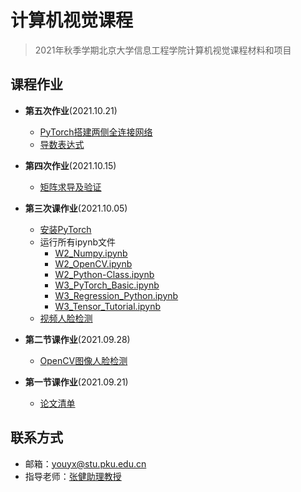 # 计算机视觉课程

> 2021年秋季学期北京大学信息工程学院计算机视觉课程材料和项目


## 课程作业

-  **第五次作业**(2021.10.21)
    - [PyTorch搭建两侧全连接网络](./Class_5/W5_Homework_yyx.ipynb)
    - [导数表达式](./Class_5/Computer_Vision_HW5.pdf)
-  **第四次作业**(2021.10.15)
    - [矩阵求导及验证](./Class_4/Computer_Vision_HW4.pdf)
-  **第三次课作业**(2021.10.05)
    - [安装PyTorch](./Class_3/PyTorch_installation.md)
    - 运行所有ipynb文件
        - [W2_Numpy.ipynb](./Class_3/ipynb/W2_Numpy.ipynb)
	    - [W2_OpenCV.ipynb](./Class_3/ipynb/W2_OpenCV.ipynb)
	    - [W2_Python-Class.ipynb](./Class_3/ipynb/W2_Python-Class.ipynb)
	    - [W3_PyTorch_Basic.ipynb](./Class_3/ipynb/W3_PyTorch_Basic.ipynb)
	    - [W3_Regression_Python.ipynb](./Class_3/ipynb/W3_Regression_Python.ipynb)
	    - [W3_Tensor_Tutorial.ipynb](./Class_3/ipynb/W3_Tensor_Tutorial.ipynb)
	- [视频人脸检测](./Class_3/Video_Face_Detection.md)
-  **第二节课作业**(2021.09.28)
    - [OpenCV图像人脸检测](./Class_2/homework2.pdf)
-  **第一节课作业**(2021.09.21)
   
    -  [论文清单](./Class_1/Paper_list.md)  



## 联系方式

- 邮箱：[youyx@stu.pku.edu.cn](mailto:youyx@stu.pku.edu.cn)
- 指导老师：[张健助理教授](https://jianzhang.tech/)


